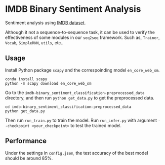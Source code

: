 # IMDB Binary Sentiment Analysis

Sentiment analysis using [IMDB dataset](http://ai.stanford.edu/~amaas/data/sentiment/).

Although it not a sequence-to-sequence task, it can be used to verify the effectiveness of some modules in our `seq2seq` framework. Such as, `Trainer`, `Vocab`, `SimpleRNN`, `utils`, etc..

## Usage

Install Python package `scapy` and the correspoinding model `en_core_web_sm`.

```shell
conda install scapy
python -m scapy download en_core_web_sm
```

Go to the `imdb-binary_sentiment_classification-preprocessed_data` directory, and then run `python get_data.py` to get the preprocessed data.

```shell
cd imdb-binary_sentiment_classification-preprocessed_data
python get_data.py
```

Then run `run_train.py` to train the model. Run `run_infer.py` with argument `--checkpoint <your_checkpoint>` to test the trained model.

## Performance

Under the settings in `config.json`, the test accuracy of the best model should be around 85%.
